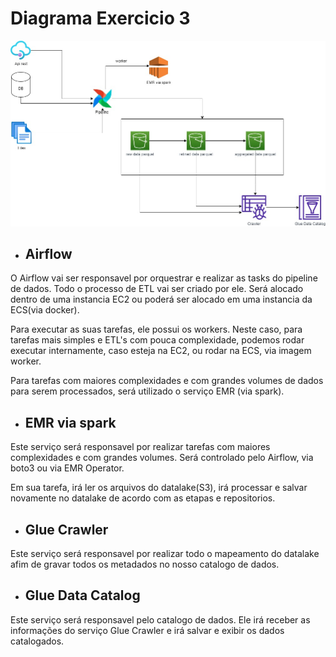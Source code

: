 # Diagrama Exercicio 3 
![Diagrama ETL](./digram_ex3.jpg)

* ## Airflow
O Airflow vai ser responsavel por orquestrar e realizar as tasks do pipeline de dados. Todo o processo de ETL vai ser criado por ele. Será alocado dentro de uma instancia EC2 ou poderá ser alocado em uma instancia da ECS(via docker).

Para executar as suas tarefas, ele possui os workers. Neste caso, para tarefas mais simples e ETL's com pouca complexidade, podemos rodar executar internamente, caso esteja na EC2, ou rodar na ECS, via imagem worker.

Para tarefas com maiores complexidades e com grandes volumes de dados para serem processados, será utilizado o serviço EMR (via spark).

* ## EMR via spark
Este serviço será responsavel por realizar tarefas com maiores complexidades e com grandes volumes. Será controlado pelo Airflow, via boto3 ou via EMR Operator.

Em sua tarefa, irá ler os arquivos do datalake(S3), irá processar e salvar novamente no datalake de acordo com as etapas e repositorios.

* ## Glue Crawler
Este serviço será responsavel por realizar todo o mapeamento do datalake afim de gravar todos os metadados no nosso catalogo de dados.

* ## Glue Data Catalog
Este serviço será responsavel pelo catalogo de dados. Ele irá receber as informações do serviço Glue Crawler e irá salvar e exibir os dados catalogados.
